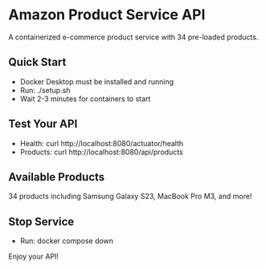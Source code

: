 # Amazon Product Service API

A containerized e-commerce product service with 34 pre-loaded products.

## Quick Start
- Docker Desktop must be installed and running
- Run: ./setup.sh
- Wait 2-3 minutes for containers to start

## Test Your API
- Health: curl http://localhost:8080/actuator/health
- Products: curl http://localhost:8080/api/products

## Available Products
34 products including Samsung Galaxy S23, MacBook Pro M3, and more!

## Stop Service
- Run: docker compose down

Enjoy your API!